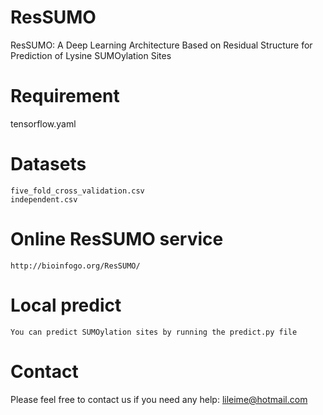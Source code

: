 # ResSUMO
ResSUMO: A Deep Learning Architecture Based on Residual Structure for Prediction of Lysine SUMOylation Sites

Requirement
=========
   tensorflow.yaml

Datasets
=========
    five_fold_cross_validation.csv
    independent.csv

Online ResSUMO service
=========
    http://bioinfogo.org/ResSUMO/

Local predict
=========
    You can predict SUMOylation sites by running the predict.py file
    
Contact
=========
Please feel free to contact us if you need any help: lileime@hotmail.com
